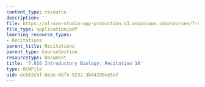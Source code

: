 ```yaml
---
content_type: resource
description: ''
file: https://ol-ocw-studio-app-production.s3.amazonaws.com/courses/7-016-introductory-biology-fall-2018/ecb62cbf6eae6bf492323b44290ee5a7_MIT7_016F18rec10.pdf
file_type: application/pdf
learning_resource_types:
- Recitations
parent_title: Recitations
parent_type: CourseSection
resourcetype: Document
title: '7.016 Introductory Biology: Recitation 10'
type: OCWFile
uid: ecb62cbf-6eae-6bf4-9232-3b44290ee5a7
---
```

